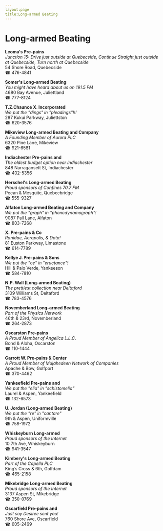 ```yaml
---
layout:page
title:Long-armed Beating
---
```

# Long-armed Beating

**Leoma's Pre-pains**  
_Junction 15: Drive just outside at Quebecside, Continue Straight just outside at Quebecside, Turn north at Quebecside_  
54 Shore Road, Quebecside  
☎ 476-4841



**Somer's Long-armed Beating**  
_You might have heard about us on 191.5 FM_  
4680 Bay Avenue, Juliettland  
☎ 777-8124



**T.Z.Chaunce X. Incorporated**  
_We put the "dings" in "pleadings"!!!_  
287 Kukui Parkway, Juliettston  
☎ 620-3576



**Mikeview Long-armed Beating and Company**  
_A Founding Member of Aurora PLC_  
6320 Pine Lane, Mikeview  
☎ 921-6581



**Indiachester Pre-pains and**  
_The oldest budget option near Indiachester_  
848 Narragansett St, Indiachester  
☎ 402-5356



**Herschel's Long-armed Beating**  
_Proud sponsors of Confines 70.7 FM_  
Pecan & Mesquite, Quebecbridge  
☎ 555-9327



**Alfaton Long-armed Beating and Company**  
_We put the "graph" in "phonodynamograph"!_  
9087 Pall Lane, Alfaton  
☎ 803-7268



**X. Pre-pains & Co**  
_Ranidae, Acropolis, & Data!_  
81 Euston Parkway, Limastone  
☎ 614-7789



**Kellye J. Pre-pains & Sons**  
_We put the "ce" in "eructance"!_  
Hill & Palo Verde, Yankeeson  
☎ 584-7810



**N.P. Wall (Long-armed Beating)**  
_The prettiest collection near Deltaford_  
3109 Williams St, Deltaford  
☎ 783-4576



**Novemberland Long-armed Beating**  
_Part of the Physics Network_  
46th & 23rd, Novemberland  
☎ 264-2873



**Oscarston Pre-pains**  
_A Proud Member of Angelica L.L.C._  
Bond & Aloha, Oscarston  
☎ 110-1444



**Garrott W. Pre-pains & Center**  
_A Proud Member of Mujahedeen Network of Companies_  
Apache & Bow, Golfport  
☎ 370-4462



**Yankeefield Pre-pains and**  
_We put the "elia" in "schistomelia"_  
Laurel & Aspen, Yankeefield  
☎ 132-6573



**U. Jordan (Long-armed Beating)**  
_We put the "re" in "cantare"_  
9th & Aspen, Uniformville  
☎ 758-1972



**Whiskeyburn Long-armed**  
_Proud sponsors of the Internet_  
10 7th Ave, Whiskeyburn  
☎ 941-3547



**Kimbery's Long-armed Beating**  
_Part of the Capella PLC_  
King’s Cross & 6th, Golfdam  
☎ 465-2158



**Mikebridge Long-armed Beating**  
_Proud sponsors of the Internet_  
3137 Aspen St, Mikebridge  
☎ 350-0769



**Oscarfield Pre-pains and**  
_Just say Desiree sent you!_  
760 Shore Ave, Oscarfield  
☎ 605-2469




